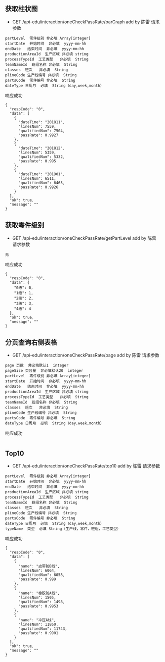 ## 获取柱状图
- GET /api-edu/interaction/oneCheckPassRate/barGraph
add by 陈雷
请求参数
```
partLevel  零件级别 非必填 Array[integer]
startDate  开始时间  非必填  yyyy-mm-hh
endDate   结束时间  非必填  yyyy-mm-hh
productionAreaId  生产区域 非必填 string
processTypeId  工艺类型   非必填  String
teamNameId  班组名称 非必填  String
classes  班次   非必填  String
plineCode 生产线编号 非必填  String
partsCode  零件编号 非必填  String
dateType 日周月  必填  String（day,week,month）
```
响应成功
```
{
  "respCode": "0",
  "data": [
    {
      "dateTime": "201811",
      "linesNum": 7559,
      "qualifiedNum": 7504,
      "passRate": 0.9927
    },
    {
      "dateTime": "201812",
      "linesNum": 5359,
      "qualifiedNum": 5332,
      "passRate": 0.995
    },
    {
      "dateTime": "201901",
      "linesNum": 6511,
      "qualifiedNum": 6463,
      "passRate": 0.9926
    }
  ],
  "ok": true,
  "message": ""
}
```

## 获取零件级别
- GET /api-edu/interaction/oneCheckPassRate/getPartLevel
add by 陈雷
请求参数
```
无
```
响应成功
```
{
  "respCode": "0",
  "data": {
    "0级": 0,
    "1级": 1,
    "2级": 2,
    "3级": 3,
    "4级": 4
  },
  "ok": true,
  "message": ""
}
```

## 分页查询右侧表格
- GET /api-edu/interaction/oneCheckPassRate/page
add by 陈雷
请求参数
```
page 页数  非必填默认1  integer
pageSize 页容量  非必填默认20  integer
partLevel  零件级别 非必填 Array[integer]
startDate  开始时间  非必填  yyyy-mm-hh
endDate   结束时间  非必填  yyyy-mm-hh
productionAreaId  生产区域 非必填 string
processTypeId  工艺类型   非必填  String
teamNameId  班组名称 非必填  String
classes  班次   非必填  String
plineCode 生产线编号 非必填  String
partsCode  零件编号 非必填  String
dateType 日周月  必填  String（day,week,month）
```
响应成功
```
```


## Top10
- GET /api-edu/interaction/oneCheckPassRate/top10
add by 陈雷
请求参数
```
partLevel  零件级别 非必填 Array[integer]
startDate  开始时间  非必填  yyyy-mm-hh
endDate   结束时间  非必填  yyyy-mm-hh
productionAreaId  生产区域 非必填 string
processTypeId  工艺类型   非必填  String
teamNameId  班组名称 非必填  String
classes  班次   非必填  String
plineCode 生产线编号 非必填  String
partsCode  零件编号 非必填  String
dateType 日周月  必填  String（day,week,month）
typeName  类型  必填 String（生产线，零件，班组，工艺类型）
```
响应成功
```
{
  "respCode": "0",
  "data": [
    {
      "name": "皮带轮B线",
      "linesNum": 6064,
      "qualifiedNum": 6058,
      "passRate": 0.999
    },
    {
      "name": "橡胶轮A线",
      "linesNum": 1505,
      "qualifiedNum": 1498,
      "passRate": 0.9953
    },
    {
      "name": "冲压A线",
      "linesNum": 11860,
      "qualifiedNum": 11743,
      "passRate": 0.9901
    }
  ],
  "ok": true,
  "message": ""
}
```
